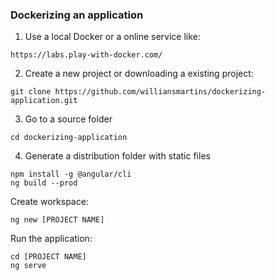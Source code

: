### Dockerizing an application

1. Use a local Docker or a online service like:
```
https://labs.play-with-docker.com/
```

2. Create a new project or downloading a existing project:
```
git clone https://github.com/williansmartins/dockerizing-application.git
```

3. Go to a source folder 
```
cd dockerizing-application
```

4. Generate a distribution folder with static files
```
npm install -g @angular/cli
ng build --prod
```

Create workspace:

```
ng new [PROJECT NAME]
```

Run the application:

```
cd [PROJECT NAME]
ng serve
```